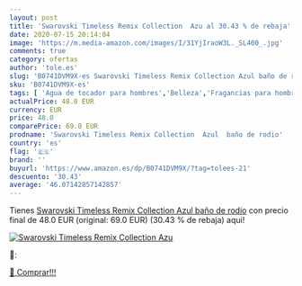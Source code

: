 ```yaml
---
layout: post
title: 'Swarovski Timeless Remix Collection  Azu al 30.43 % de rebaja'
date: 2020-07-15 20:14:04
image: 'https://m.media-amazon.com/images/I/31YjIraoW3L._SL400_.jpg'
comments: true
category: ofertas
author: 'tole.es'
slug: 'B0741DVM9X-es Swarovski Timeless Remix Collection Azul baño de rodio'
sku: 'B0741DVM9X-es'
tags: [ 'Agua de tocador para hombres','Belleza','Fragancias para hombres','Perfumes y fragancias','Productos para el cuidado de la piel','Sets y juegos para el cuidado de la piel','swarovski', ]
actualPrice: 48.0 EUR
currency: EUR
price: 48.0
comparePrice: 69.0 EUR
prodname: 'Swarovski Timeless Remix Collection  Azul  baño de rodio'
country: 'es'
flag: '🇪🇸'
brand: ''
buyurl: 'https://www.amazon.es/dp/B0741DVM9X/?tag=tolees-21'
descuento: '30.43'
average: '46.07142857142857'
---
```


Tienes [Swarovski Timeless Remix Collection  Azul  baño de rodio](https://www.amazon.es/dp/B0741DVM9X/?tag=tolees-21) con precio final de  48.0 EUR (original: 69.0 EUR) (30.43 %  de rebaja) aqui!

[![Swarovski Timeless Remix Collection  Azu](https://m.media-amazon.com/images/I/31YjIraoW3L._SL400_.jpg)](https://www.amazon.es/dp/B0741DVM9X/?tag=tolees-21)

🔎:


[🛒 Comprar!!!](https://www.amazon.es/dp/B0741DVM9X/?tag=tolees-21)
